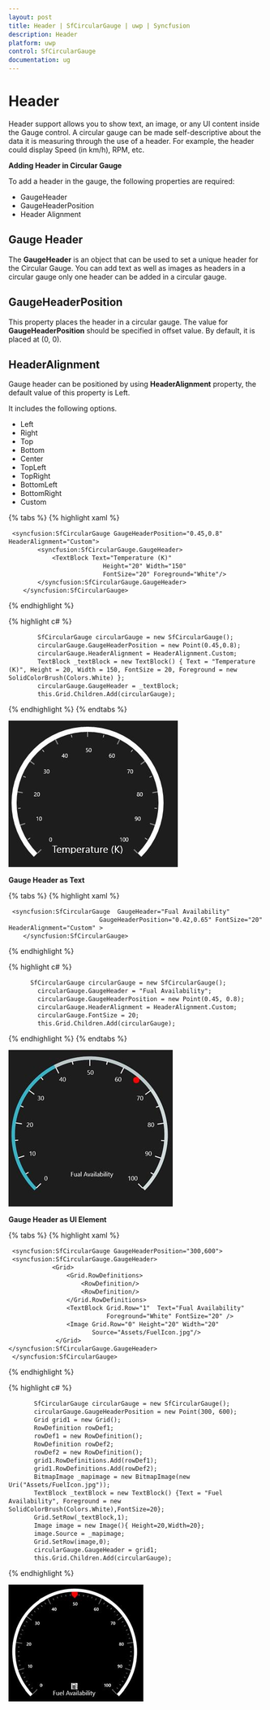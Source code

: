 ```yaml
---
layout: post
title: Header | SfCircularGauge | uwp | Syncfusion
description: Header
platform: uwp
control: SfCircularGauge
documentation: ug
---
```


# Header 

Header support allows you to show text, an image, or any UI content inside the Gauge control. A circular gauge can be made self-descriptive about the data it is measuring through the use of a header. For example, the header could display Speed (in km/h), RPM, etc.

**Adding Header in Circular Gauge**

To add a header in the gauge, the following properties are required:

* GaugeHeader
* GaugeHeaderPosition
* Header Alignment

## Gauge Header

The **GaugeHeader** is an object that can be used to set a unique header for the Circular Gauge. You can add text as well as images as headers in a circular gauge only one header can be added in a circular gauge.

## GaugeHeaderPosition

This property places the header in a circular gauge. The value for **GaugeHeaderPosition** should be specified in offset value. By default, it is placed at (0, 0).

## HeaderAlignment

Gauge header can be positioned by using **HeaderAlignment** property, the default value of this property is Left.

It includes the following options.

* Left
* Right
* Top
* Bottom
* Center
* TopLeft
* TopRight
* BottomLeft
* BottomRight
* Custom

{% tabs %}
{% highlight xaml %}

     <syncfusion:SfCircularGauge GaugeHeaderPosition="0.45,0.8" HeaderAlignment="Custom">
            <syncfusion:SfCircularGauge.GaugeHeader>
                <TextBlock Text="Temperature (K)" 
                              Height="20" Width="150" 
                              FontSize="20" Foreground="White"/>
            </syncfusion:SfCircularGauge.GaugeHeader>
        </syncfusion:SfCircularGauge>

{% endhighlight %}

{% highlight c# %}

            SfCircularGauge circularGauge = new SfCircularGauge();
            circularGauge.GaugeHeaderPosition = new Point(0.45,0.8);
            circularGauge.HeaderAlignment = HeaderAlignment.Custom;
            TextBlock _textBlock = new TextBlock() { Text = "Temperature (K)", Height = 20, Width = 150, FontSize = 20, Foreground = new SolidColorBrush(Colors.White) };
            circularGauge.GaugeHeader = _textBlock;
            this.Grid.Children.Add(circularGauge);

{% endhighlight %}
{% endtabs %}

![](Header_images/Header_img1.jpeg)


**Gauge Header as Text**

{% tabs %}
{% highlight xaml %}

     <syncfusion:SfCircularGauge  GaugeHeader="Fual Availability"  
                             GaugeHeaderPosition="0.42,0.65" FontSize="20"  HeaderAlignment="Custom" >
        </syncfusion:SfCircularGauge>
        
{% endhighlight %}

{% highlight c# %}

          SfCircularGauge circularGauge = new SfCircularGauge();
            circularGauge.GaugeHeader = "Fual Availability";
            circularGauge.GaugeHeaderPosition = new Point(0.45, 0.8);
            circularGauge.HeaderAlignment = HeaderAlignment.Custom;
            circularGauge.FontSize = 20;
            this.Grid.Children.Add(circularGauge);

{% endhighlight %}
{% endtabs %}

![](Header_images/Header_img2.jpeg)

**Gauge Header as UI Element** 

{% tabs %}
{% highlight xaml %}

     <syncfusion:SfCircularGauge GaugeHeaderPosition="300,600">
     <syncfusion:SfCircularGauge.GaugeHeader>
                <Grid>
                    <Grid.RowDefinitions>
                        <RowDefinition/>
                        <RowDefinition/>
                    </Grid.RowDefinitions>
                    <TextBlock Grid.Row="1"  Text="Fual Availability" 
                               Foreground="White" FontSize="20" />
                    <Image Grid.Row="0" Height="20" Width="20"  
                           Source="Assets/FuelIcon.jpg"/>
                 </Grid>
    </syncfusion:SfCircularGauge.GaugeHeader>
     </syncfusion:SfCircularGauge>

{% endhighlight %}

{% highlight c# %}

           SfCircularGauge circularGauge = new SfCircularGauge();
           circularGauge.GaugeHeaderPosition = new Point(300, 600);
           Grid grid1 = new Grid();
           RowDefinition rowDef1;
           rowDef1 = new RowDefinition();
           RowDefinition rowDef2;
           rowDef2 = new RowDefinition();
           grid1.RowDefinitions.Add(rowDef1);
           grid1.RowDefinitions.Add(rowDef2);
           BitmapImage _mapimage = new BitmapImage(new Uri("Assets/FuelIcon.jpg")); 
           TextBlock _textBlock = new TextBlock() {Text = "Fuel Availability", Foreground = new SolidColorBrush(Colors.White),FontSize=20};
           Grid.SetRow(_textBlock,1);
           Image image = new Image(){ Height=20,Width=20};
           image.Source = _mapimage;
           Grid.SetRow(image,0);
           circularGauge.GaugeHeader = grid1;      
           this.Grid.Children.Add(circularGauge);

{% endhighlight %}

![](Header_images/Header_img3.jpeg)
